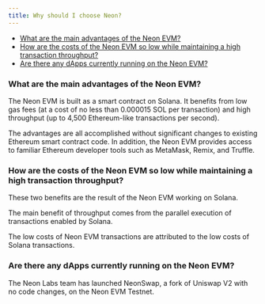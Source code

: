 ```yaml
---
title: Why should I choose Neon?
---
```


  * [What are the main advantages of the Neon EVM?](#what-are-the-main-advantages-of-neon-evm)
  * [How are the costs of the Neon EVM so low while maintaining a high transaction throughput?](#how-are-the-costs-of-neon-evm-so-low-while-maintaining-a-high-transaction-throughput)
  * [Are there any dApps currently running on the Neon EVM?](#are-there-any-dapps-currently-running-on-neon-evm)

### What are the main advantages of the Neon EVM?

The Neon EVM is built as a smart contract on Solana. It benefits from low gas fees (at a cost of no less than
0.000015 SOL per transaction) and high throughput (up to 4,500 Ethereum-like transactions per second).

The advantages are all accomplished without significant changes to existing Ethereum smart contract code.
In addition, the Neon EVM provides access to familiar Ethereum developer tools such as MetaMask, Remix, and Truffle.

### How are the costs of the Neon EVM so low while maintaining a high transaction throughput?

These two benefits are the result of the Neon EVM working on Solana.

The main benefit of throughput comes from the parallel execution of transactions enabled by Solana.

The low costs of Neon EVM transactions are attributed to the low costs of Solana transactions.

### Are there any dApps currently running on the Neon EVM?

The Neon Labs team has launched NeonSwap, a fork of Uniswap V2 with no code changes, on the Neon EVM Testnet.
